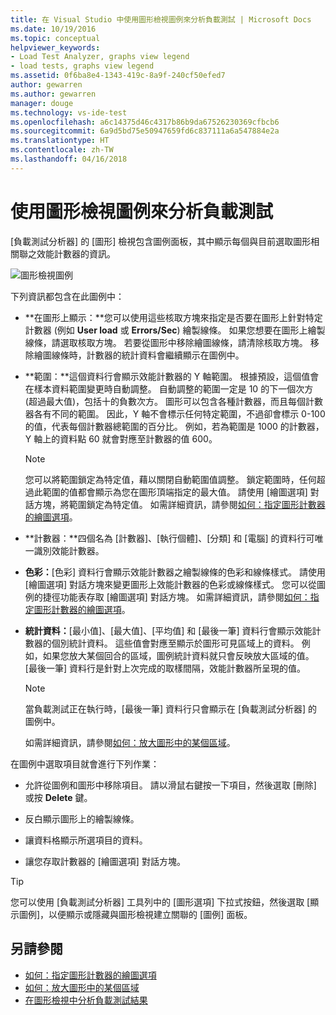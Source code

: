 ```yaml
---
title: 在 Visual Studio 中使用圖形檢視圖例來分析負載測試 | Microsoft Docs
ms.date: 10/19/2016
ms.topic: conceptual
helpviewer_keywords:
- Load Test Analyzer, graphs view legend
- load tests, graphs view legend
ms.assetid: 0f6ba8e4-1343-419c-8a9f-240cf50efed7
author: gewarren
ms.author: gewarren
manager: douge
ms.technology: vs-ide-test
ms.openlocfilehash: a6c14375d46c4317b86b9da67526230369cfbcb6
ms.sourcegitcommit: 6a9d5bd75e50947659fd6c837111a6a547884e2a
ms.translationtype: HT
ms.contentlocale: zh-TW
ms.lasthandoff: 04/16/2018
---
```

# <a name="using-the-graphs-view-legend-to-analyze-load-tests"></a>使用圖形檢視圖例來分析負載測試

[負載測試分析器] 的 [圖形] 檢視包含圖例面板，其中顯示每個與目前選取圖形相關聯之效能計數器的資訊。

![圖形檢視圖例](../test/media/load_viewlegend.png "Load_ViewLegend")

下列資訊都包含在此圖例中：

-   **在圖形上顯示：**您可以使用這些核取方塊來指定是否要在圖形上針對特定計數器 (例如 **User load** 或 **Errors/Sec**) 繪製線條。 如果您想要在圖形上繪製線條，請選取核取方塊。 若要從圖形中移除繪圖線條，請清除核取方塊。 移除繪圖線條時，計數器的統計資料會繼續顯示在圖例中。

-   **範圍：**這個資料行會顯示效能計數器的 Y 軸範圍。 根據預設，這個值會在樣本資料範圍變更時自動調整。 自動調整的範圍一定是 10 的下一個次方 (超過最大值)，包括十的負數次方。 圖形可以包含各種計數器，而且每個計數器各有不同的範圍。 因此，Y 軸不會標示任何特定範圍，不過卻會標示 0-100 的值，代表每個計數器總範圍的百分比。 例如，若為範圍是 1000 的計數器，Y 軸上的資料點 60 就會對應至計數器的值 600。

    > [!NOTE]
    > 您可以將範圍鎖定為特定值，藉以關閉自動範圍值調整。 鎖定範圍時，任何超過此範圍的值都會顯示為您在圖形頂端指定的最大值。 請使用 [繪圖選項] 對話方塊，將範圍鎖定為特定值。 如需詳細資訊，請參閱[如何：指定圖形計數器的繪圖選項](../test/how-to-specify-plot-options-for-graphing-counters.md)。

-   **計數器：**四個名為 [計數器]、[執行個體]、[分類] 和 [電腦] 的資料行可唯一識別效能計數器。

-   **色彩：**[色彩] 資料行會顯示效能計數器之繪製線條的色彩和線條樣式。 請使用 [繪圖選項] 對話方塊來變更圖形上效能計數器的色彩或線條樣式。 您可以從圖例的捷徑功能表存取 [繪圖選項] 對話方塊。 如需詳細資訊，請參閱[如何：指定圖形計數器的繪圖選項](../test/how-to-specify-plot-options-for-graphing-counters.md)。

-   **統計資料：**[最小值]、[最大值]、[平均值] 和 [最後一筆] 資料行會顯示效能計數器的個別統計資料。 這些值會對應至顯示於圖形可見區域上的資料。 例如，如果您放大某個回合的區域，圖例統計資料就只會反映放大區域的值。 [最後一筆] 資料行是針對上次完成的取樣間隔，效能計數器所呈現的值。

    > [!NOTE]
    > 當負載測試正在執行時，[最後一筆] 資料行只會顯示在 [負載測試分析器] 的圖例中。

     如需詳細資訊，請參閱[如何：放大圖形中的某個區域](../test/how-to-zoom-in-on-a-region-of-the-graph-in-load-test-results.md)。

在圖例中選取項目就會進行下列作業：

-   允許從圖例和圖形中移除項目。 請以滑鼠右鍵按一下項目，然後選取 [刪除] 或按 **Delete** 鍵。

-   反白顯示圖形上的繪製線條。

-   讓資料格顯示所選項目的資料。

-   讓您存取計數器的 [繪圖選項] 對話方塊。

> [!TIP]
> 您可以使用 [負載測試分析器] 工具列中的 [圖形選項] 下拉式按鈕，然後選取 [顯示圖例]，以便顯示或隱藏與圖形檢視建立關聯的 [圖例] 面板。

## <a name="see-also"></a>另請參閱

- [如何：指定圖形計數器的繪圖選項](../test/how-to-specify-plot-options-for-graphing-counters.md)
- [如何：放大圖形中的某個區域](../test/how-to-zoom-in-on-a-region-of-the-graph-in-load-test-results.md)
- [在圖形檢視中分析負載測試結果](../test/analyze-load-test-results-in-the-graphs-view.md)